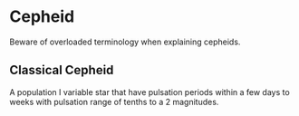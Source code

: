 #  Cepheid

Beware of overloaded terminology when explaining cepheids.

## Classical Cepheid

A population I variable star that have pulsation periods within a few days to weeks with pulsation range of tenths to a 2 magnitudes.